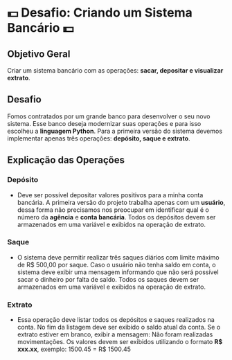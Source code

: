 # 💵 Desafio: Criando um Sistema Bancário 💵

## Objetivo Geral

Criar um sistema bancário com as operações: **sacar, depositar e visualizar extrato**.

## Desafio

Fomos contratados por um grande banco para desenvolver o seu novo sistema. Esse banco deseja modernizar suas operações e para isso escolheu a __linguagem Python__. Para a primeira versão do sistema devemos implementar apenas três operações: __depósito, saque e extrato__.

## Explicação das Operações

### Depósito

* Deve ser possível depositar valores positivos para a minha conta bancária. A primeira versão do projeto trabalha apenas com um __usuário__, dessa forma não precisamos nos preocupar em identificar qual é o número da __agência__ e __conta bancária__. Todos os depósitos devem ser armazenados em uma variável e exibidos na operação de extrato.

### Saque

* O sistema deve permitir realizar três saques diários com limite máximo de R$ 500,00 por saque. Caso o usuário não tenha saldo em conta, o sistema deve exibir uma mensagem informando que não será possível sacar o dinheiro por falta de saldo. Todos os saques devem ser armazenados em uma variável e exibidos na operação de extrato.

### Extrato

* Essa operação deve listar todos os depósitos e saques realizados na conta. No fim da listagem deve ser exibido o saldo atual da conta. Se o extrato estiver em branco, exibir a mensagem: Não foram realizadas movimentações.
Os valores devem ser exibidos utilizando o formato __R$ xxx.xx__, exemplo:
1500.45 = R$ 1500.45